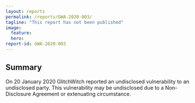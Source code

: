 ```yaml
---
layout: reports
permalink: /reports/GWA-2020-003/
tagline: "This report has not been published"
image:
  feature:
  hero:
report-id: GWA-2020-003
---
```


## Summary
On 20 January 2020 GlitchWitch reported an undisclosed vulnerability to an undisclosed party. This vulnerability may be undisclosed due to a Non-Disclosure Agreement or extenuating circumstance.
